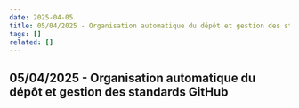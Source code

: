 ```yaml
---
date: 2025-04-05
title: 05/04/2025 - Organisation automatique du dépôt et gestion des standards GitHub
tags: []
related: []
---
```


## 05/04/2025 - Organisation automatique du dépôt et gestion des standards GitHub

#

